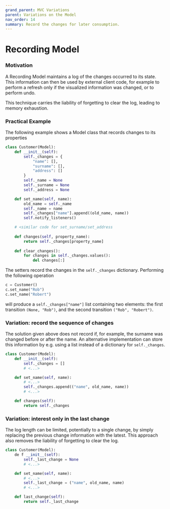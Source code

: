 ```yaml
---
grand_parent: MVC Variations
parent: Variations on the Model
nav_order: 14
summary: Record the changes for later consumption.
---
```

# Recording Model

### Motivation

A Recording Model maintains a log of the changes occurred to its state.
This information can then be used by external client code, for example to 
perform a refresh only if the visualized information was changed, or to 
perform undo.

This technique carries the liability of forgetting to clear the log,
leading to memory exhaustion.

### Practical Example

The following example shows a Model class that records changes to its properties

```python
class Customer(Model):
    def __init__(self):
        self._changes = { 
            "name": [],
            "surname": [],
            "address": []
        }
        self._name = None
        self._surname = None
        self._address = None

    def set_name(self, name):
        old_name = self._name
        self._name = name
        self._changes["name"].append((old_name, name))
        self.notify_listeners()

    # <similar code for set_surname/set_address
   
    def changes(self, property_name):
        return self._changes[property_name]
    
    def clear_changes():
        for changes in self._changes.values():
            del changes[:]
```

The setters record the changes in the ``self._changes`` dictionary. Performing the following operation

```python
c = Customer()
c.set_name("Rob")
c.set_name("Robert")
```

will produce a ``self._changes["name"]`` list containing two elements: the first transition ``(None, "Rob")``,
and the second transition ``("Rob", "Robert")``.

### Variation: record the sequence of changes

The solution given above does not record if, for example, the surname was changed before or after the name. 
An alternative implementation can store this information by e.g. using a list instead of a dictionary
for ``self._changes``.

```python
class Customer(Model):
    def __init__(self):
        self._changes = []
        # <...>

    def set_name(self, name):
        # <...>
        self._changes.append(("name", old_name, name))
        # <...>

    def changes(self):
        return self._changes
```

### Variation: interest only in the last change

The log length can be limited, potentially to a single change, by simply
replacing the previous change information with the latest.  This approach also
removes the liability of forgetting to clear the log.

```python
class Customer(Model):
    de f __init__(self):
        self._last_change = None
        # <...>

    def set_name(self, name):
        # <...>
        self._last_change = ("name", old_name, name)
        # <...>

    def last_change(self):
        return self._last_change
```
